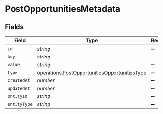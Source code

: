 # PostOpportunitiesMetadata


## Fields

| Field                                                                                                          | Type                                                                                                           | Required                                                                                                       | Description                                                                                                    |
| -------------------------------------------------------------------------------------------------------------- | -------------------------------------------------------------------------------------------------------------- | -------------------------------------------------------------------------------------------------------------- | -------------------------------------------------------------------------------------------------------------- |
| `id`                                                                                                           | *string*                                                                                                       | :heavy_minus_sign:                                                                                             | N/A                                                                                                            |
| `key`                                                                                                          | *string*                                                                                                       | :heavy_minus_sign:                                                                                             | N/A                                                                                                            |
| `value`                                                                                                        | *string*                                                                                                       | :heavy_minus_sign:                                                                                             | N/A                                                                                                            |
| `type`                                                                                                         | [operations.PostOpportunitiesOpportunitiesType](../../models/operations/postopportunitiesopportunitiestype.md) | :heavy_minus_sign:                                                                                             | N/A                                                                                                            |
| `createdAt`                                                                                                    | *number*                                                                                                       | :heavy_minus_sign:                                                                                             | N/A                                                                                                            |
| `updatedAt`                                                                                                    | *number*                                                                                                       | :heavy_minus_sign:                                                                                             | N/A                                                                                                            |
| `entityId`                                                                                                     | *string*                                                                                                       | :heavy_minus_sign:                                                                                             | N/A                                                                                                            |
| `entityType`                                                                                                   | *string*                                                                                                       | :heavy_minus_sign:                                                                                             | N/A                                                                                                            |